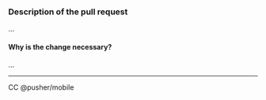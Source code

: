 ### Description of the pull request

...

#### Why is the change necessary?

...

----

CC @pusher/mobile 
